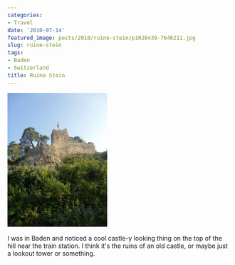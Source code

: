 ```yaml
---
categories:
- Travel
date: '2010-07-14'
featured_image: posts/2010/ruine-stein/p1020439-7646211.jpg
slug: ruine-stein
tags:
- Baden
- Switzerland
title: Ruine Stein
---
```


![p1020439-764621](p1020439-7646211.jpg)

I was in Baden and noticed a cool castle-y looking thing on the top of the hill near the train station. I think it's the ruins of an old castle, or maybe just a lookout tower or something.